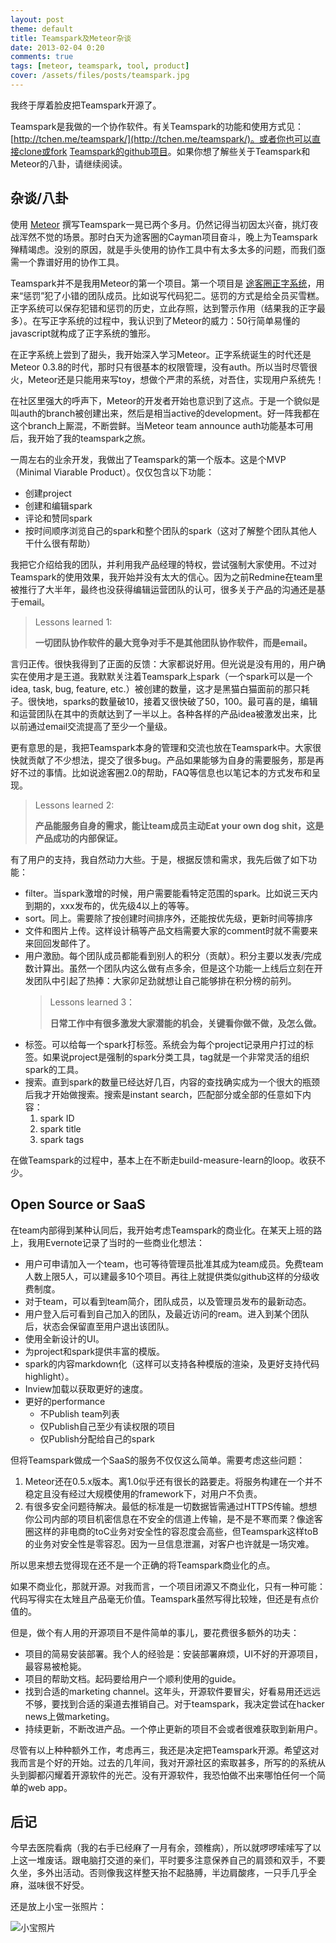 ```yaml
---
layout: post
theme: default
title: Teamspark及Meteor杂谈
date: 2013-02-04 0:20
comments: true
tags: [meteor, teamspark, tool, product]
cover: /assets/files/posts/teamspark.jpg
---
```


我终于厚着脸皮把Teamspark开源了。

Teamspark是我做的一个协作软件。有关Teamspark的功能和使用方式见：[http://tchen.me/teamspark/](http://tchen.me/teamspark/)。或者你也可以直接clone或fork [Teamspark的github项目](http://github.com/tyrchen/teamspark/)。如果你想了解些关于Teamspark和Meteor的八卦，请继续阅读。

<!--more-->

## 杂谈/八卦

使用 [Meteor](http://Meteor.com) 撰写Teamspark一晃已两个多月。仍然记得当初因太兴奋，挑灯夜战浑然不觉的场景。那时白天为途客圈的Cayman项目奋斗，晚上为Teamspark殚精竭虑。没别的原因，就是手头使用的协作工具中有太多太多的问题，而我们亟需一个靠谱好用的协作工具。

Teamspark并不是我用Meteor的第一个项目。第一个项目是 [途客圈正字系统](http://github.com/tyrchen/zhengzi)，用来“惩罚”犯了小错的团队成员。比如说写代码犯二。惩罚的方式是给全员买雪糕。正字系统可以保存犯错和惩罚的历史，立此存照，达到警示作用（结果我的正字最多）。在写正字系统的过程中，我认识到了Meteor的威力：50行简单易懂的javascript就构成了正字系统的雏形。

在正字系统上尝到了甜头，我开始深入学习Meteor。正字系统诞生的时代还是Meteor 0.3.8的时代，那时只有很基本的权限管理，没有auth。所以当时尽管很火，Meteor还是只能用来写toy，想做个严肃的系统，对吾住，实现用户系统先！

在社区里强大的呼声下，Meteor的开发者开始也意识到了这点。于是一个貌似是叫auth的branch被创建出来，然后是相当active的development。好一阵我都在这个branch上厮混，不断尝鲜。当Meteor team announce auth功能基本可用后，我开始了我的teamspark之旅。

一周左右的业余开发，我做出了Teamspark的第一个版本。这是个MVP（Minimal Viarable Product）。仅仅包含以下功能：

* 创建project
* 创建和编辑spark
* 评论和赞同spark
* 按时间顺序浏览自己的spark和整个团队的spark（这对了解整个团队其他人干什么很有帮助）

我把它介绍给我的团队，并利用我产品经理的特权，尝试强制大家使用。不过对Teamspark的使用效果，我开始并没有太大的信心。因为之前Redmine在team里被推行了大半年，最终也没获得编辑运营团队的认可，很多关于产品的沟通还是基于email。

> Lessons learned 1: 
>
> __一切团队协作软件的最大竞争对手不是其他团队协作软件，而是email。__

言归正传。很快我得到了正面的反馈：大家都说好用。但光说是没有用的，用户确实在使用才是王道。我默默关注着Teamspark上spark（一个spark可以是一个idea, task, bug, feature, etc.）被创建的数量，这才是黑猫白猫面前的那只耗子。很快地，sparks的数量破10，接着又很快破了50，100。最可喜的是，编辑和运营团队在其中的贡献达到了一半以上。各种各样的产品idea被激发出来，比以前通过email交流提高了至少一个量级。

更有意思的是，我把Teamspark本身的管理和交流也放在Teamspark中。大家很快就贡献了不少想法，提交了很多bug。产品如果能够为自身的需要服务，那是再好不过的事情。比如说途客圈2.0的帮助，FAQ等信息也以笔记本的方式发布和呈现。

> Lessons learned 2:
> 
> __产品能服务自身的需求，能让team成员主动Eat your own dog shit，这是产品成功的内部保证。__

有了用户的支持，我自然动力大些。于是，根据反馈和需求，我先后做了如下功能：

* filter。当spark激增的时候，用户需要能看特定范围的spark。比如说三天内到期的，xxx发布的，优先级4以上的等等。
* sort。同上。需要除了按创建时间排序外，还能按优先级，更新时间等排序
* 文件和图片上传。这样设计稿等产品文档需要大家的comment时就不需要来来回回发邮件了。
* 用户激励。每个团队成员都能看到别人的积分（贡献）。积分主要以发表/完成数计算出。虽然一个团队内这么做有点多余，但是这个功能一上线后立刻在开发团队中引起了热捧：大家卯足劲就想让自己能够排在积分榜的前列。
  > Lessons learned 3：
  > 
  > __日常工作中有很多激发大家潜能的机会，关键看你做不做，及怎么做。__
* 标签。可以给每一个spark打标签。系统会为每个project记录用户打过的标签。如果说project是强制的spark分类工具，tag就是一个非常灵活的组织spark的工具。
* 搜索。直到spark的数量已经达好几百，内容的查找确实成为一个很大的瓶颈后我才开始做搜索。搜索是instant search，匹配部分或全部的任意如下内容：
  1. spark ID
  1. spark title
  1. spark tags

在做Teamspark的过程中，基本上在不断走build-measure-learn的loop。收获不少。

## Open Source or SaaS

在team内部得到某种认同后，我开始考虑Teamspark的商业化。在某天上班的路上，我用Evernote记录了当时的一些商业化想法：

* 用户可申请加入一个team，也可等待管理员批准其成为team成员。免费team人数上限5人，可以建最多10个项目。再往上就提供类似github这样的分级收费制度。
* 对于team，可以看到team简介，团队成员，以及管理员发布的最新动态。
* 用户登入后可看到自己加入的团队，及最近访问的ream。进入到某个团队后，状态会保留直至用户退出该团队。
* 使用全新设计的UI。
* 为project和spark提供丰富的模版。
* spark的内容markdown化（这样可以支持各种模版的渲染，及更好支持代码highlight）。
* Inview加载以获取更好的速度。
* 更好的performance
  * 不Publish team列表
  * 仅Publish自己至少有读权限的项目
  * 仅Publish分配给自己的spark

但将Teamspark做成一个SaaS的服务不仅仅这么简单。需要考虑这些问题：

1. Meteor还在0.5.x版本。离1.0似乎还有很长的路要走。将服务构建在一个并不稳定且没有经过大规模使用的framework下，对用户不负责。
1. 有很多安全问题待解决。最低的标准是一切数据皆需通过HTTPS传输。想想你公司内部的项目机密信息在不安全的信道上传输，是不是不寒而栗？像途客圈这样的非电商的toC业务对安全性的容忍度会高些，但Teamspark这样toB的业务对安全性是零容忍。因为一旦信息泄漏，对客户也许就是一场灾难。

所以思来想去觉得现在还不是一个正确的将Teamspark商业化的点。

如果不商业化，那就开源。对我而言，一个项目闭源又不商业化，只有一种可能：代码写得实在太矬且产品毫无价值。Teamspark虽然写得比较矬，但还是有点价值的。

但是，做个有人用的开源项目不是件简单的事儿，要花费很多额外的功夫：

* 项目的简易安装部署。我个人的经验是：安装部署麻烦，UI不好的开源项目，最容易被枪毙。
* 项目的帮助文档。起码要给用户一个顺利使用的guide。
* 找到合适的marketing channel。这年头，开源软件要冒尖，好看易用还远远不够，要找到合适的渠道去推销自己。对于teamspark，我决定尝试在hacker news上做marketing。
* 持续更新，不断改进产品。一个停止更新的项目不会或者很难获取到新用户。

尽管有以上种种额外工作，考虑再三，我还是决定把Teamspark开源。希望这对我而言是个好的开始。过去的几年间，我对开源社区的索取甚多，所写的的系统从头到脚都闪耀着开源软件的光芒。没有开源软件，我恐怕做不出来哪怕任何一个简单的web app。

## 后记

今早去医院看病（我的右手已经麻了一月有余，颈椎病），所以就啰啰嗦嗦写了以上这一堆废话。跟电脑打交道的亲们，平时要多注意保养自己的肩颈和双手，不要久坐，多外出活动。否则像我这样整天抬不起胳膊，半边肩酸疼，一只手几乎全麻，滋味很不好受。

还是放上小宝一张照片：

![小宝照片](/assets/files/photos/baby20130204.jpg)







